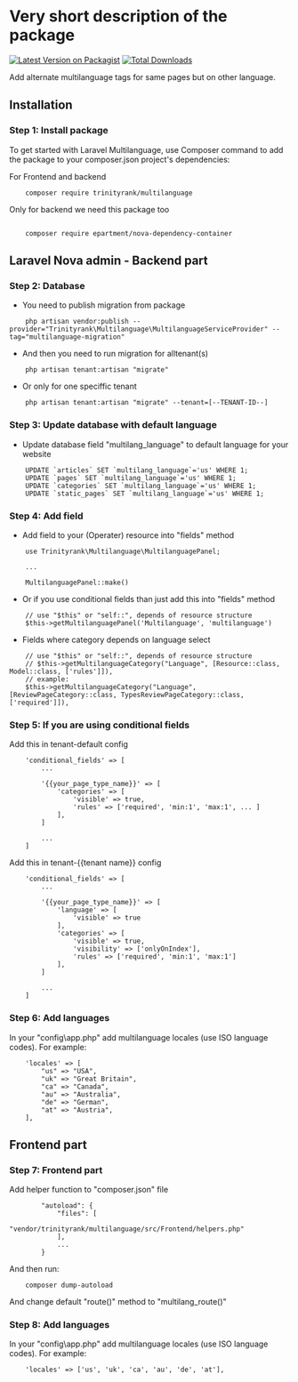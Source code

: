 # Very short description of the package

[![Latest Version on Packagist](https://img.shields.io/packagist/v/trinityrank/multilanguage.svg?style=flat-square)](https://packagist.org/packages/trinityrank/multilanguage)
[![Total Downloads](https://img.shields.io/packagist/dt/trinityrank/multilanguage.svg?style=flat-square)](https://packagist.org/packages/trinityrank/multilanguage)

Add alternate multilanguage tags for same pages but on other language.

## Installation

### Step 1: Install package

To get started with Laravel Multilanguage, use Composer command to add the package to your composer.json project's dependencies:

For Frontend and backend
```shell
    composer require trinityrank/multilanguage

```

Only for backend we need this package too
```shell

    composer require epartment/nova-dependency-container
```

## Laravel Nova admin - Backend part

### Step 2: Database

- You need to publish migration from package

```shell
    php artisan vendor:publish --provider="Trinityrank\Multilanguage\MultilanguageServiceProvider" --tag="multilanguage-migration"
```

- And then you need to run migration for alltenant(s)

```shell
    php artisan tenant:artisan "migrate"
```

- Or only for one speciffic tenant

```shell
    php artisan tenant:artisan "migrate" --tenant=[--TENANT-ID--]
```

### Step 3: Update database with default language

- Update database field "multilang_language" to default language for your website

```shell
    UPDATE `articles` SET `multilang_language`='us' WHERE 1;
    UPDATE `pages` SET `multilang_language`='us' WHERE 1;
    UPDATE `categories` SET `multilang_language`='us' WHERE 1;
    UPDATE `static_pages` SET `multilang_language`='us' WHERE 1;
```


### Step 4: Add field

- Add field to your (Operater) resource into "fields" method

```shell
    use Trinityrank\Multilanguage\MultilanguagePanel;
    
    ...
    
    MultilanguagePanel::make()
```

- Or if you use conditional fields than just add this into "fields" method

```shell
    // use "$this" or "self::", depends of resource structure
    $this->getMultilanguagePanel('Multilanguage', 'multilanguage')
```

- Fields where category depends on language select

```shell
    // use "$this" or "self::", depends of resource structure
    // $this->getMultilanguageCategory("Language", [Resource::class, Model::class, ['rules']]),
    // example:
    $this->getMultilanguageCategory("Language", [ReviewPageCategory::class, TypesReviewPageCategory::class, ['required']]),
```

### Step 5: If you are using conditional fields

Add this in tenant-default config

```shell
    'conditional_fields' => [
        ...

        '{{your_page_type_name}}' => [
            'categories' => [
                'visible' => true,
                'rules' => ['required', 'min:1', 'max:1', ... ]
            ],
        ]

        ...
    ]
```

Add this in tenant-{{tenant name}} config

```shell
    'conditional_fields' => [
        ...

        '{{your_page_type_name}}' => [
            'language' => [
                'visible' => true
            ],
            'categories' => [
                'visible' => true,
                'visibility' => ['onlyOnIndex'],
                'rules' => ['required', 'min:1', 'max:1']
            ],
        ]

        ...
    ]
```

### Step 6: Add languages

In your "config\app.php" add multilanguage locales (use ISO language codes). For example:

```shell
    'locales' => [
        "us" => "USA",
        "uk" => "Great Britain",
        "ca" => "Canada",
        "au" => "Australia",
        "de" => "German",
        "at" => "Austria",
    ],
```

## Frontend part

### Step 7: Frontend part

Add helper function to "composer.json" file

```shell
        "autoload": {
            "files": [
                "vendor/trinityrank/multilanguage/src/Frontend/helpers.php"
            ],
            ...
        } 
```

And then run:

```shell
    composer dump-autoload
```

And change default "route()" method to "multilang_route()"


### Step 8: Add languages

In your "config\app.php" add multilanguage locales (use ISO language codes). For example:

```shell
    'locales' => ['us', 'uk', 'ca', 'au', 'de', 'at'],
```